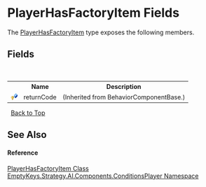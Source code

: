 # PlayerHasFactoryItem Fields
 

The <a href="T_EmptyKeys_Strategy_AI_Components_ConditionsPlayer_PlayerHasFactoryItem">PlayerHasFactoryItem</a> type exposes the following members.


## Fields
&nbsp;<table><tr><th></th><th>Name</th><th>Description</th></tr><tr><td>![Protected field](media/protfield.gif "Protected field")</td><td>returnCode</td><td> (Inherited from BehaviorComponentBase.)</td></tr></table>&nbsp;
<a href="#playerhasfactoryitem-fields">Back to Top</a>

## See Also


#### Reference
<a href="T_EmptyKeys_Strategy_AI_Components_ConditionsPlayer_PlayerHasFactoryItem">PlayerHasFactoryItem Class</a><br /><a href="N_EmptyKeys_Strategy_AI_Components_ConditionsPlayer">EmptyKeys.Strategy.AI.Components.ConditionsPlayer Namespace</a><br />